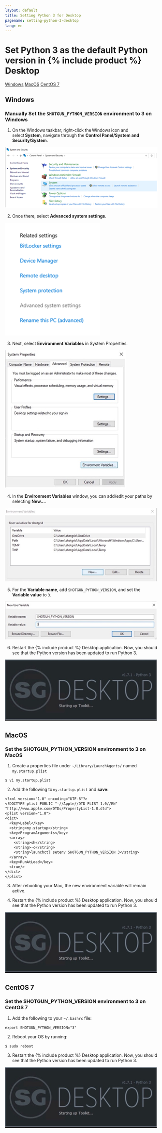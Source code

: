 ```yaml
---
layout: default
title: Setting Python 3 for Desktop
pagename: setting-python-3-desktop
lang: en
---
```


# Set Python 3 as the default Python version in {% include product %} Desktop

[Windows](#windows)
[MacOS](#macos)
[CentOS 7](#Centos-7)

## Windows

### Manually Set the `SHOTGUN_PYTHON_VERSION` environment to 3 on Windows

1. On the Windows taskbar, right-click the Windows icon and select **System**, navigate through the **Control Panel/System and Security/System**. 

![](images/setting-python-3-desktop/01-setting-python-3-desktop.png)

2. Once there, select **Advanced system settings**.

![](images/setting-python-3-desktop/02-setting-python-3-desktop.png)

3. Next, select **Environment Variables** in System Properties.

![](images/setting-python-3-desktop/03-setting-python-3-desktop.jpg)

4. In the **Environment Variables** window, you can add/edit your paths by selecting **New...**. 

![](images/setting-python-3-desktop/04-setting-python-3-desktop.jpg)

5. For the **Variable name**, add `SHOTGUN_PYTHON_VERSION`, and set the **Variable value** to `3`. 

![](images/setting-python-3-desktop/05-setting-python-3-desktop.jpg)

6. Restart the {% include product %} Desktop application. Now, you should see that the Python version has been updated to run Python 3. 

![](images/setting-python-3-desktop/06-setting-python-3-desktop.jpg)


## MacOS

### Set the SHOTGUN_PYTHON_VERSION environment to 3 on MacOS

1. Create a properties file under `~/Library/LaunchAgents/` named `my.startup.plist`  

```
$ vi my.startup.plist
```

2. Add the following to `my.startup.plist` and **save**:

```
<?xml version="1.0" encoding="UTF-8"?> 
<!DOCTYPE plist PUBLIC "-//Apple//DTD PLIST 1.0//EN" "http://www.apple.com/DTDs/PropertyList-1.0.dtd"> 
<plist version="1.0"> 
<dict> 
  <key>Label</key> 
  <string>my.startup</string> 
  <key>ProgramArguments</key> 
  <array> 
    <string>sh</string> 
    <string>-c</string> 
    <string>launchctl setenv SHOTGUN_PYTHON_VERSION 3</string> 
  </array> 
  <key>RunAtLoad</key> 
  <true/> 
</dict> 
</plist>
```

3. After rebooting your Mac, the new environment variable will remain active.

4. Restart the {% include product %} Desktop application. Now, you should see that the Python version has been updated to run Python 3. 

![](images/setting-python-3-desktop/07-setting-python-3-desktop.jpg)

## CentOS 7

### Set the SHOTGUN_PYTHON_VERSION environment to 3 on CentOS 7

1. Add the following to your `~/.bashrc` file: 

```
export SHOTGUN_PYTHON_VERSION="3"
```

2. Reboot your OS by running:  

```
$ sudo reboot 
```

3. Restart the {% include product %} Desktop application. Now, you should see that the Python version has been updated to run Python 3. 

![](images/setting-python-3-desktop/08-setting-python-3-desktop.jpg)
